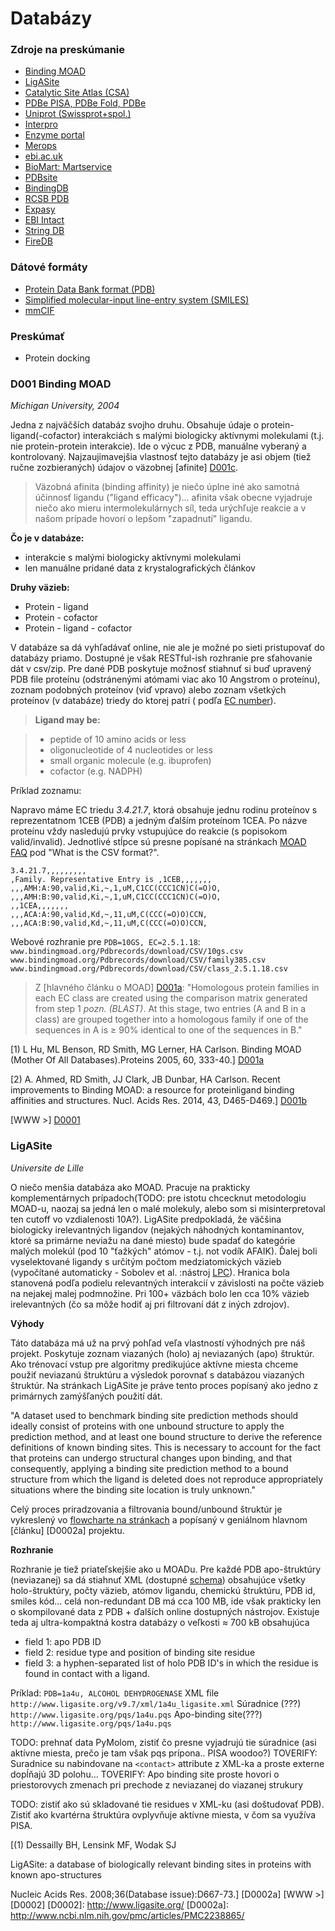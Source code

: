 Databázy
=========

### Zdroje na preskúmanie

* [Binding MOAD](http://www.bindingmoad.org/)
* [LigASite](http://www.ligasite.org/)
* [Catalytic Site Atlas (CSA)](http://www.ebi.ac.uk/thornton-srv/databases/CSA/)
* [PDBe PISA, PDBe Fold, PDBe](http://www.ebi.ac.uk/pdbe/node/1)
* [Uniprot (Swissprot+spol.)](http://www.uniprot.org/)
* [Interpro](https://www.ebi.ac.uk/interpro/)
* [Enzyme portal](http://www.ebi.ac.uk/enzymeportal/)
* [Merops](https://merops.sanger.ac.uk/index.shtml)
* [ebi.ac.uk](www.ebi.ac.uk)
* [BioMart: Martservice](http://www.biomart.org/martservice.html)
* [PDBsite](http://wwwmgs.bionet.nsc.ru/mgs/gnw/pdbsite/)
* [BindingDB](https://www.bindingdb.org/bind/index.jsp)
* [RCSB PDB](http://www.rcsb.org/pdb/home/home.do)
* [Expasy](http://www.expasy.org/)
* [EBI Intact](http://www.ebi.ac.uk/intact/)
* [String DB](http://string-db.org/)
* [FireDB](http://firedb.bioinfo.cnio.es)

### Dátové formáty

* [Protein Data Bank format (PDB)](http://pdb101.rcsb.org/learn/guide-to-understanding-pdb-data/introduction)
* [Simplified molecular-input line-entry system (SMILES)](http://www.daylight.com/dayhtml/doc/theory/)
* [mmCIF](http://mmcif.wwpdb.org/docs/faqs/pdbx-mmcif-faq-general.html)

### Preskúmať

* Protein docking

### D001 Binding MOAD

*Michigan University, 2004*

Jedna z najväčších databáz svojho druhu. Obsahuje údaje o protein-ligand(-cofactor) interakciách s malými biologicky aktívnymi molekulami (t.j. nie protein-protein interakcie). Ide o výcuc z PDB, manuálne vyberaný a kontrolovaný. Najzaujimavejšia vlastnosť tejto databázy je asi objem (tiež ručne zozbieraných) údajov o väzobnej [afinite] [D001c].

> Väzobná afinita (binding affinity) je niečo úplne iné ako samotná účinnosť ligandu ("ligand efficacy")... afinita však obecne vyjadruje niečo ako mieru intermolekulárnych síl, teda urýchľuje reakcie a v našom prípade hovorí o lepšom "zapadnutí" ligandu. 

**Čo je v databáze:**

 * interakcie s malými biologicky aktívnymi molekulami
 * len manuálne pridané data z krystalografických článkov

**Druhy väzieb:**

 * Protein - ligand
 * Protein - cofactor
 * Protein - ligand - cofactor

V databáze sa dá vyhľadávať online, nie ale je možné po sieti pristupovať do databázy priamo. Dostupné je však RESTful-ish rozhranie pre sťahovanie dát v csv/zip. Pre dané PDB poskytuje možnosť stiahnuť si buď upravený PDB file proteínu (odstránenými atómami viac ako 10 Angstrom o proteínu), zoznam podobných proteínov (viď vpravo) alebo zoznam všetkých proteínov (v databáze) triedy do ktorej patrí ( podľa [EC number](https://en.wikipedia.org/wiki/Enzyme_Commission_number)).

> **Ligand may be:**

> * peptide of 10 amino acids or less
> * oligonucleotide of 4 nucleotides or less
> * small organic molecule (e.g. ibuprofen)
> * cofactor (e.g. NADPH)

Príklad zoznamu:

Napravo máme EC triedu *3.4.21.7*, ktorá obsahuje jednu rodinu proteínov s reprezentatnom 1CEB (PDB) a jedným ďalším proteínom 1CEA. Po názve proteínu vždy nasledujú prvky vstupujúce do reakcie (s popisokom valid/invalid). Jednotlivé stĺpce sú presne popísané na stránkach [MOAD FAQ](http://www.bindingmoad.org/Home/faq) pod "What is the CSV format?".

```
3.4.21.7,,,,,,,,,
,Family. Representative Entry is ,1CEB,,,,,,,
,,,AMH:A:90,valid,Ki,~,1,uM,C1CC(CCC1CN)C(=O)O,
,,,AMH:B:90,valid,Ki,~,1,uM,C1CC(CCC1CN)C(=O)O,
,,1CEA,,,,,,,
,,,ACA:A:90,valid,Kd,~,11,uM,C(CCC(=O)O)CCN,
,,,ACA:B:90,valid,Kd,~,11,uM,C(CCC(=O)O)CCN,
```


 Webové rozhranie pre `PDB=10GS, EC=2.5.1.18`:
`www.bindingmoad.org/Pdbrecords/download/CSV/10gs.csv`
`www.bindingmoad.org/Pdbrecords/download/CSV/family385.csv`
`www.bindingmoad.org/Pdbrecords/download/CSV/class_2.5.1.18.csv`

> Z [hlavného článku o MOAD] [D001a]: "Homologous protein families in each EC class are created using the comparison matrix generated from step 1 *pozn. (BLAST)*. At this stage, two entries (A and B in a class) are grouped together into a homologous family if one of the sequences in A is ≥ 90% identical to one of the sequences in B."


[1) L Hu, ML Benson, RD Smith, MG Lerner, HA Carlson. Binding MOAD (Mother Of All Databases).Proteins 2005, 60, 333-40.] [D001a]

[2) A. Ahmed, RD Smith, JJ Clark, JB Dunbar, HA Carlson. Recent improvements to Binding MOAD: a resource for proteinligand binding affinities and structures. Nucl. Acids Res. 2014, 43, D465-D469.] [D001b]

[WWW >] [D0001]


[D0001]: http://www.bindingmoad.org/
[D001a]: http://onlinelibrary.wiley.com/doi/10.1002/prot.20512/full
[D001b]: http://nar.oxfordjournals.org/content/43/D1/D465.fullhttp://nar.oxfordjournals.org/content/43/D1/D465.full
[D001c]: https://en.wikipedia.org/wiki/Ligand_(biochemistry)#Receptor.2Fligand_binding_affinity

### LigASite

*Universite de Lille*

O niečo menšia databáza ako MOAD. Pracuje na prakticky komplementárnych prípadoch(TODO: pre istotu chcecknut metodologiu MOAD-u, naozaj sa jedná len o malé molekuly, alebo som si misinterpretoval ten cutoff vo vzdialenosti 10A?). LigASite predpokladá, že väčšina biologicky irelevantných ligandov (nejakých náhodných kontaminantov, ktoré sa primárne neviažu na dané miesto) bude spadať do kategórie malých molekúl (pod 10 "ťažkých" atómov - t.j. not vodík AFAIK). Ďalej boli vyselektované ligandy s určitým počtom medziatomických väzieb (vypočítané automaticky - Sobolev et al. :nástroj [LPC](http://bip.weizmann.ac.il/oca-bin/lpccsu/)). Hranica bola stanovená podľa podielu relevantných interakcií v závislosti na počte väzieb na nejakej malej podmnožine. Pri 100+ väzbách bolo len cca 10% väzieb irelevantných (čo sa môže hodiť aj pri filtrovaní dát z iných zdrojov).

**Výhody**

Táto databáza má už na prvý pohľad veľa vlastností výhodných pre náš projekt. Poskytuje zoznam viazaných (holo) aj neviazaných (apo) štruktúr. Ako trénovací vstup pre algoritmy predikujúce aktívne miesta chceme použiť neviazanú štruktúru a výsledok porovnať s databázou viazaných štruktúr. Na stránkach LigASite  je práve tento proces popísaný ako jedno z primárnych zamýšľaných použití dát.

"A dataset used to benchmark binding site prediction methods should ideally consist of proteins with one unbound structure to apply the prediction method, and at least one bound structure to derive the reference definitions of known binding sites. This is necessary to account for the fact that proteins can undergo structural changes upon binding, and that consequently, applying a binding site prediction method to a bound structure from which the ligand is deleted does not reproduce appropriately situations where the binding site location is truly unknown."

Celý proces priradzovania a filtrovania bound/unbound štruktúr je vykreslený vo [flowcharte na stránkach](http://www.ligasite.org/index.php?chart)
a popísaný v geniálnom hlavnom [článku] [D0002a] projektu.

**Rozhranie**

Rozhranie je tiež priateľskejšie ako u MOADu. Pre každé PDB apo-štruktúry (neviazanej) sa dá stiahnuť XML (dostupné [schema](http://www.ligasite.org/v9.7/ligasite.xsd)) obsahujúce všetky holo-štruktúry, počty väzieb, atómov ligandu, chemickú štruktúru, PDB id, smiles kód... celá non-redundant DB má cca 100 MB, ide však prakticky len o skompilované data z PDB + ďalších online dostupných nástrojov. Existuje teda aj ultra-kompaktná kostra databázy o veľkosti $\approx$ 700 kB obsahujúca

* field 1: apo PDB ID
* field 2: residue type and position of binding site residue
* field 3: a hyphen-separated list of holo PDB ID's in which the residue is found in contact with a ligand.

Príklad: `PDB=1a4u, ALCOHOL DEHYDROGENASE`
XML file `http://www.ligasite.org/v9.7/xml/1a4u_ligasite.xml`
Súradnice (???) `http://www.ligasite.org/pqs/1a4u.pqs`
Apo-binding site(???) `http://www.ligasite.org/pqs/1a4u.pqs`

TODO: prehnať data PyMolom, zistiť čo presne vyjadrujú tie súradnice (asi aktívne miesta, prečo je tam však pqs prípona.. PISA woodoo?)
TOVERIFY: Suradnice su nabindovane na `<contact>` attribute z XML-ka a proste externe dopĺňajú 3D polohu...
TOVERIFY: Apo binding site proste hovori o priestorovych zmenach pri prechode z neviazanej do viazanej strukury

TODO: zistiť ako sú skladované tie residues v XML-ku (asi doštudovať PDB). Zistiť ako kvartérna štruktúra ovplyvňuje aktívne miesta, v čom sa využíva PISA.

[(1)	Dessailly BH, Lensink MF, Wodak SJ

LigASite: a database of biologically relevant binding sites in proteins with known apo-structures

Nucleic Acids Res. 2008;36(Database issue):D667-73.] [D0002a]
[WWW >] [D0002]
[D0002]: http://www.ligasite.org/
[D0002a]: http://www.ncbi.nlm.nih.gov/pmc/articles/PMC2238865/
